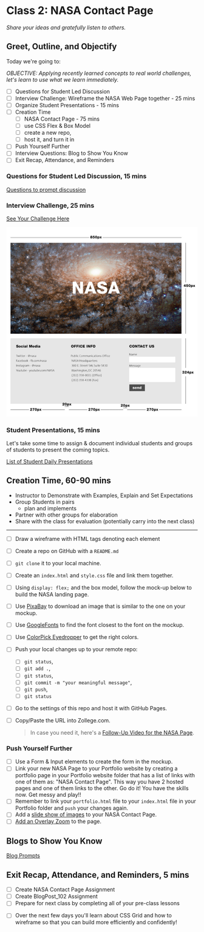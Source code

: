 # Class 2: NASA Contact Page

<!-- ! HIDE FROM STUDENT; INSTRUCTOR ONLY CONTENT -->
<!-- ## Instructor Only Content - HIDE FROM STUDENTS -->

<!-- ! END INSTRUCTOR ONLY CONTENT -->

*Share your ideas and gratefully listen to others.*

## Greet, Outline, and Objectify

<!-- SMART: Specific, Measurable, Attainable, Relevant, and Timely. -->
<!-- https://examples.yourdictionary.com/well-written-examples-of-learning-objectives.html -->

Today we're going to:
  
*OBJECTIVE: Applying recently learned concepts to real world challenges, let's learn to use what we learn immediately.*

- [ ] Questions for Student Led Discussion
- [ ] Interview Challenge: Wireframe the NASA Web Page together - 25 mins
- [ ] Organize Student Presentations - 15 mins
- [ ] Creation Time
    * [ ] NASA Contact Page - 75 mins
    * [ ] use CSS Flex & Box Model
    * [ ] create a new repo,
    * [ ] host it, and turn it in
- [ ] Push Yourself Further
- [ ] Interview Questions: Blog to Show You Know
- [ ] Exit Recap, Attendance, and Reminders

### Questions for Student Led Discussion, 15 mins
<!-- This section should be structured with the 5E model: https://lesley.edu/article/empowering-students-the-5e-model-explained -->

[Questions to prompt discussion](./../additionalResources/questionsForDiscussion/qfd-class-2.md)

### Interview Challenge, 25 mins
<!-- The last two E happen here: elaborate and evaluate  -->
<!-- this sections should have a challenge that can be solved with the skills they've learned since their last class. -->
<!-- ! HIDDEN CONTENT: INSTRUCTOR ONLY -->
[See Your Challenge Here](./../additionalResources/interviewChallenges.md)
<!-- ! END HIDDEN CONTENT: INSTRUCTOR ONLY -->

![NASA-Contact-Page](./../images/NASA-Contact-Page.png)

### Student Presentations, 15 mins

  Let's take some time to assign & document individual students and groups of students to present the coming topics.

  [List of Student Daily Presentations](./../additionalResources/studentPresentations.md)

## Creation Time, 60-90 mins

* Instructor to Demonstrate with Examples, Explain and Set Expectations
* Group Students in pairs
  * plan and implements
* Partner with other groups for elaboration
* Share with the class for evaluation (potentially carry into the next class)

*****

- [ ] Draw a wireframe with HTML tags denoting each element
- [ ] Create a repo on GitHub with a `README.md`
- [ ] `git clone` it to your local machine.
- [ ] Create an `index.html` and `style.css` file and link them together.
- [ ] Using `display: flex;` and the box model, follow the mock-up below to build the NASA landing page.
- [ ] Use [PixaBay](https://pixabay.com/) to download an image that is similar to the one on your mockup.
- [ ] Use [GoogleFonts](https://fonts.google.com/) to find the font closest to the font on the mockup.
- [ ] Use [ColorPick Eyedropper](https://chrome.google.com/webstore/detail/colorpick-eyedropper/ohcpnigalekghcmgcdcenkpelffpdolg?hl=en) to get the right colors.
- [ ] Push your local changes up to your remote repo:
    * [ ] `git status`,
    * [ ] `git add .`,
    * [ ] `git status`,
    * [ ] `git commit -m "your meaningful message"`,
    * [ ] `git push`,
    * [ ] `git status`
- [ ] Go to the settings of this repo and host it with GitHub Pages.
- [ ] Copy/Paste the URL into Zollege.com.

  > In case you need it, here's a [Follow-Up Video for the NASA Page](https://player.vimeo.com/video/296667713).

### Push Yourself Further

- [ ] Use a Form & Input elements to create the form in the mockup.
- [ ] Link your new NASA Page to your Portfolio website by creating a portfolio page in your Portfolio website folder that has a list of links with one of them as: "NASA Contact Page". This way you have 2 hosted pages and one of them links to the other. Go do it! You have the skills now. Get messy and play!!
- [ ] Remember to link your `portfolio.html` file to your `index.html` file in your Portfolio folder and `push` your changes again.
- [ ] Add a [slide show of images](https://www.w3schools.com/howto/howto_js_slideshow.asp) to your NASA Contact Page.
- [ ] [Add an Overlay Zoom](https://www.w3schools.com/howto/tryit.asp?filename=tryhow_css_image_overlay_zoom) to the page.

## Blogs to Show You Know

[Blog Prompts](./../additionalResources/blogPrompts.md)

## Exit Recap, Attendance, and Reminders, 5 mins

- [ ] Create NASA Contact Page Assignment
- [ ] Create BlogPost_102 Assignment
- [ ] Prepare for next class by completing all of your pre-class lessons
<!-- * Complete the feedback survey -->
- [ ] Over the next few days you'll learn about CSS Grid and how to wireframe so that you can build more efficiently and confidently!

<!-- <iframe id="openedx-zollege" src="https://openedx.zollege.com/feedback" style="width: 100%; height: 500px; border: 0">Browser not compatible.</iframe>
<script src="https://openedx.zollege.com/assets/index.js" type="application/javascript"></script> -->


<!-- TODO Create 3 question exit questions -->

<!-- TODO INSERT Student Feedback From -->

<!-- TODO INSERT *HIDDEN* Instructor Feedback Form -->

<!-- 
height/width = 1.777 ---- width="655" height="368"
cp workspace/resources/classOutlineTemplate.md docs/module-
 -->